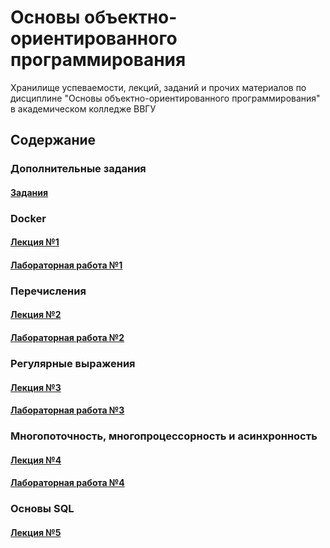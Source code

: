 # Основы объектно-ориентированного программирования
Хранилище успеваемости, лекций, заданий и прочих материалов по дисциплине "Основы объектно-ориентированного программирования" в академическом колледже ВВГУ

## Содержание

### Дополнительные задания

#### [Задания](labs/tasks.md)

### Docker

#### [Лекция №1](lecs/lec1.md)
#### [Лабораторная работа №1](labs/lab1.md)

### Перечисления

#### [Лекция №2](lecs/lec2.ipynb)
#### [Лабораторная работа №2](labs/lab2.md)

### Регулярные выражения

#### [Лекция №3](lecs/lec3.ipynb)
#### [Лабораторная работа №3](labs/lab3.md)

### Многопоточность, многопроцессорность и асинхронность

#### [Лекция №4](lecs/lec4/lec4.md)
#### [Лабораторная работа №4](labs/lab4.md)

### Основы SQL

#### [Лекция №5](lecs/lec5.md)
